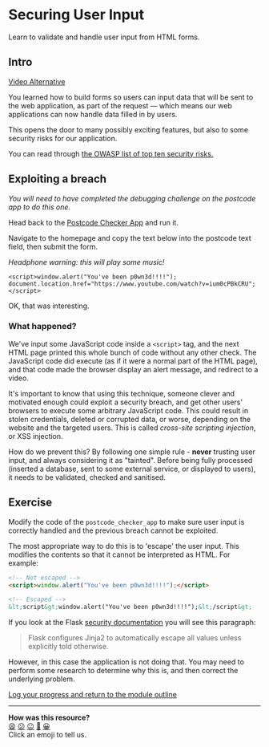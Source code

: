 # Securing User Input

Learn to validate and handle user input from HTML forms.

## Intro

[Video Alternative](https://www.youtube.com/watch?v=Z_X8jrbIj-I&t=1460s)

You learned how to build forms so users can input data that will be sent to the
web application, as part of the request — which means our web applications can
now handle data filled in by users.

This opens the door to many possibly exciting features, but also to some
security risks for our application.

You can read through [the OWASP list of top ten security
risks.](https://owasp.org/www-project-top-ten/)

## Exploiting a breach

_You will need to have completed the debugging challenge on the postcode app to
do this one._

Head back to the [Postcode Checker
App](../projects_to_debug/postcode_checker_app) and run it.

Navigate to the homepage and copy the text below into the postcode text field,
then submit the form.

_Headphone warning: this will play some music!_

```
<script>window.alert("You've been p0wn3d!!!!"); document.location.href="https://www.youtube.com/watch?v=ium0cPBkCRU";</script>
```

OK, that was interesting.

### What happened?

We've input some JavaScript code inside a `<script>` tag, and the next HTML page
printed this whole bunch of code without any other check. The JavaScript code
did execute (as if it were a normal part of the HTML page), and that code made
the browser display an alert message, and redirect to a video.

It's important to know that using this technique, someone clever and motivated
enough could exploit a security breach, and get other users' browsers to execute
some arbitrary JavaScript code. This could result in stolen credentials, deleted
or corrupted data, or worse, depending on the website and the targeted users.
This is called _cross-site scripting injection_, or XSS injection.

How do we prevent this? By following one simple rule - **never** trusting user
input, and always considering it as "tainted". Before being fully processed
(inserted a database, sent to some external service, or displayed to users), it
needs to be validated, checked and sanitised.

## Exercise

Modify the code of the `postcode_checker_app` to make sure user input is
correctly handled and the previous breach cannot be exploited. 

The most appropriate way to do this is to 'escape' the user input. This modifies
the contents so that it cannot be interpreted as HTML. For example:

```html
<!-- Not escaped -->
<script>window.alert("You've been p0wn3d!!!!");</script>

<!-- Escaped -->
&lt;script&gt;window.alert("You've been p0wn3d!!!!");&lt;/script&gt;
```

If you look at the Flask [security
documentation](https://flask.palletsprojects.com/en/2.2.x/security/) you will
see this paragraph:

> Flask configures Jinja2 to automatically escape all values unless explicitly
> told otherwise.

However, in this case the application is not doing that. You may need to perform
some research to determine why this is, and then correct the underlying problem.


[Log your progress and return to the module outline](https://makers-event-logger.herokuapp.com/?event=06_securing_user_input.md&repository=makersacademy%2Fweb-applications-in-python&redirect=README.md)

<!-- BEGIN GENERATED SECTION DO NOT EDIT -->

---

**How was this resource?**  
[😫](https://airtable.com/shrUJ3t7KLMqVRFKR?prefill_Repository=makersacademy%2Fweb-applications-in-python&prefill_File=html_challenges%2F06_securing_user_input.md&prefill_Sentiment=😫) [😕](https://airtable.com/shrUJ3t7KLMqVRFKR?prefill_Repository=makersacademy%2Fweb-applications-in-python&prefill_File=html_challenges%2F06_securing_user_input.md&prefill_Sentiment=😕) [😐](https://airtable.com/shrUJ3t7KLMqVRFKR?prefill_Repository=makersacademy%2Fweb-applications-in-python&prefill_File=html_challenges%2F06_securing_user_input.md&prefill_Sentiment=😐) [🙂](https://airtable.com/shrUJ3t7KLMqVRFKR?prefill_Repository=makersacademy%2Fweb-applications-in-python&prefill_File=html_challenges%2F06_securing_user_input.md&prefill_Sentiment=🙂) [😀](https://airtable.com/shrUJ3t7KLMqVRFKR?prefill_Repository=makersacademy%2Fweb-applications-in-python&prefill_File=html_challenges%2F06_securing_user_input.md&prefill_Sentiment=😀)  
Click an emoji to tell us.

<!-- END GENERATED SECTION DO NOT EDIT -->
